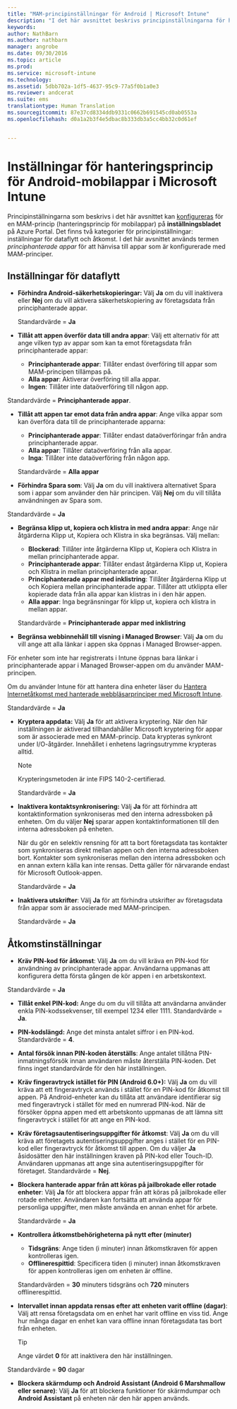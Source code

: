 ```yaml
---
title: "MAM-principinställningar för Android | Microsoft Intune"
description: "I det här avsnittet beskrivs principinställningarna för hantering av mobilappar för Android-enheter."
keywords: 
author: NathBarn
ms.author: nathbarn
manager: angrobe
ms.date: 09/30/2016
ms.topic: article
ms.prod: 
ms.service: microsoft-intune
ms.technology: 
ms.assetid: 5dbb702a-1df5-4637-95c9-77a5f0b1a0e3
ms.reviewer: andcerat
ms.suite: ems
translationtype: Human Translation
ms.sourcegitcommit: 87e37cd8334ddb9331c0662b691545cd0ab0553a
ms.openlocfilehash: d0a1a2b3f4e5dbac8b333db3a5cc4bb32c0d61ef


---
```


# <a name="android-mobile-app-management-policy-settings-in-microsoft-intune"></a>Inställningar för hanteringsprincip för Android-mobilappar i Microsoft Intune
Principinställningarna som beskrivs i det här avsnittet kan [konfigureras](create-and-deploy-mobile-app-management-policies-with-microsoft-intune.md) för en MAM-princip (hanteringsprincip för mobilappar) på **inställningsbladet** på Azure Portal.
Det finns två kategorier för principinställningar: inställningar för dataflytt och åtkomst. I det här avsnittet används termen *principhanterade appar* för att hänvisa till appar som är konfigurerade med MAM-principer.

##  <a name="data-relocation-settings"></a>Inställningar för dataflytt

- **Förhindra Android-säkerhetskopieringar:** Välj **Ja** om du vill inaktivera eller **Nej** om du vill aktivera säkerhetskopiering av företagsdata från principhanterade appar.

  Standardvärde = **Ja**
- **Tillåt att appen överför data till andra appar**: Välj ett alternativ för att ange vilken typ av appar som kan ta emot företagsdata från principhanterade appar:
  -   **Principhanterade appar**: Tillåter endast överföring till appar som MAM-principen tillämpas på.
  -   **Alla appar**: Aktiverar överföring till alla appar.
  -   **Ingen**: Tillåter inte dataöverföring till någon app.

 Standardvärde = **Principhanterade appar**.
- **Tillåt att appen tar emot data från andra appar**: Ange vilka appar som kan överföra data till de principhanterade apparna:
  -   **Principhanterade appar**: Tillåter endast dataöverföringar från andra principhanterade appar.
  -   **Alla appar**: Tillåter dataöverföring från alla appar.
  -   **Inga**: Tillåter inte dataöverföring från någon app.

  Standardvärde = **Alla appar**

-   **Förhindra Spara som**: Välj **Ja** om du vill inaktivera alternativet Spara som i appar som använder den här principen. Välj **Nej** om du vill tillåta användningen av Spara som.

  Standardvärde = **Ja**
- **Begränsa klipp ut, kopiera och klistra in med andra appar**: Ange när åtgärderna Klipp ut, Kopiera och Klistra in ska begränsas. Välj mellan:
  -   **Blockerad**: Tillåter inte åtgärderna Klipp ut, Kopiera och Klistra in mellan principhanterade appar.
  -   **Principhanterade appar**: Tillåter endast åtgärderna Klipp ut, Kopiera och Klistra in mellan principhanterade appar.
  -   **Principhanterade appar med inklistring**: Tillåter åtgärderna Klipp ut och Kopiera mellan principhanterade appar. Tillåter att utklippta eller kopierade data från alla appar kan klistras in i den här appen.
  -   **Alla appar**: Inga begränsningar för klipp ut, kopiera och klistra in mellan appar.

  Standardvärde = **Principhanterade appar med inklistring**
-   **Begränsa webbinnehåll till visning i Managed Browser**: Välj **Ja** om du vill ange att alla länkar i appen ska öppnas i Managed Browser-appen.

  För enheter som inte har registrerats i Intune öppnas bara länkar i principhanterade appar i Managed Browser-appen om du använder MAM-principen.

  Om du använder Intune för att hantera dina enheter läser du [Hantera Internetåtkomst med hanterade webbläsarprinciper med Microsoft Intune](manage-internet-access-using-managed-browser-policies.md).

  Standardvärde = **Ja**
- **Kryptera appdata:** Välj **Ja** för att aktivera kryptering. När den här inställningen är aktiverad tillhandahåller Microsoft kryptering för appar som är associerade med en MAM-princip. Data krypteras synkront under I/O-åtgärder. Innehållet i enhetens lagringsutrymme krypteras alltid.
  >[!NOTE]
  >Krypteringsmetoden är inte FIPS 140-2-certifierad.

  Standardvärde = **Ja**

- **Inaktivera kontaktsynkronisering:** Välj **Ja** för att förhindra att kontaktinformation synkroniseras med den interna adressboken på enheten. Om du väljer **Nej** sparar appen kontaktinformationen till den interna adressboken på enheten.

  När du gör en selektiv rensning för att ta bort företagsdata tas kontakter som synkroniseras direkt mellan appen och den interna adressboken bort. Kontakter som synkroniseras mellan den interna adressboken och en annan extern källa kan inte rensas. Detta gäller för närvarande endast för Microsoft Outlook-appen.

  Standardvärde = **Ja**
- **Inaktivera utskrifter**: Välj **Ja** för att förhindra utskrifter av företagsdata från appar som är associerade med MAM-principen.

  Standardvärde = **Ja**

##  <a name="access-settings"></a>Åtkomstinställningar

- **Kräv PIN-kod för åtkomst**: Välj **Ja** om du vill kräva en PIN-kod för användning av principhanterade appar. Användarna uppmanas att konfigurera detta första gången de kör appen i en arbetskontext.

 Standardvärde = **Ja**

 -  **Tillåt enkel PIN-kod:** Ange du om du vill tillåta att användarna använder enkla PIN-kodssekvenser, till exempel 1234 eller 1111. Standardvärde = **Ja**.
 - **PIN-kodslängd:** Ange det minsta antalet siffror i en PIN-kod. Standardvärde = **4**.
 - **Antal försök innan PIN-koden återställs**: Ange antalet tillåtna PIN-inmatningsförsök innan användaren måste återställa PIN-koden. Det finns inget standardvärde för den här inställningen.
 - **Kräv fingeravtryck istället för PIN (Android 6.0+):** Välj **Ja** om du vill kräva att ett fingeravtryck används i stället för en PIN-kod för åtkomst till appen.
 På Android-enheter kan du tillåta att användare identifierar sig med fingeravtryck i stället för med en numrerad PIN-kod. När de försöker öppna appen med ett arbetskonto uppmanas de att lämna sitt fingeravtryck i stället för att ange en PIN-kod.
 - **Kräv företagsautentiseringsuppgifter för åtkomst**: Välj **Ja** om du vill kräva att företagets autentiseringsuppgifter anges i stället för en PIN-kod eller fingeravtryck för åtkomst till appen. Om du väljer **Ja** åsidosätter den här inställningen kraven på PIN-kod eller Touch-ID. Användaren uppmanas att ange sina autentiseringsuppgifter för företaget. Standardvärde = **Nej**.


- **Blockera hanterade appar från att köras på jailbrokade eller rotade enheter**: Välj **Ja** för att blockera appar från att köras på jailbrokade eller rotade enheter. Användaren kan fortsätta att använda appar för personliga uppgifter, men måste använda en annan enhet för arbete.

  Standardvärde = **Ja**
- **Kontrollera åtkomstbehörigheterna på nytt efter (minuter)**
  -   **Tidsgräns**: Ange tiden (i minuter) innan åtkomstkraven för appen kontrolleras igen.
  -   **Offlinerespittid**: Specificera tiden (i minuter) innan åtkomstkraven för appen kontrolleras igen om enheten är offline.

  Standardvärden = **30** minuters tidsgräns och **720** minuters offlinerespittid.

-   **Intervallet innan appdata rensas efter att enheten varit offline (dagar)**: Välj att rensa företagsdata om en enhet har varit offline en viss tid.  Ange hur många dagar en enhet kan vara offline innan företagsdata tas bort från enheten.

    >[!TIP]
    >Ange värdet **0** för att inaktivera den här inställningen.

  Standardvärde = **90** dagar
- **Blockera skärmdump och Android Assistant (Android 6 Marshmallow eller senare)**: Välj **Ja** för att blockera funktioner för skärmdumpar och **Android Assistant** på enheten när den här appen används.



<!--HONumber=Dec16_HO2-->


